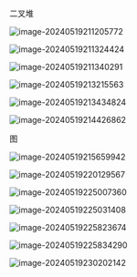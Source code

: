 二叉堆

![image-20240519211205772](C:\Users\user\AppData\Roaming\Typora\typora-user-images\image-20240519211227017.png)

![image-20240519211324424](C:\Users\user\AppData\Roaming\Typora\typora-user-images\image-20240519211324424.png)

![image-20240519211340291](C:\Users\user\AppData\Roaming\Typora\typora-user-images\image-20240519211340291.png)



![image-20240519213215563](C:\Users\user\AppData\Roaming\Typora\typora-user-images\image-20240519213215563.png)

![image-20240519213434824](C:\Users\user\AppData\Roaming\Typora\typora-user-images\image-20240519213434824.png)

![image-20240519214426862](C:\Users\user\AppData\Roaming\Typora\typora-user-images\image-20240519214426862.png)

图

![image-20240519215659942](C:\Users\user\AppData\Roaming\Typora\typora-user-images\image-20240519215659942.png)

![image-20240519220129567](C:\Users\user\AppData\Roaming\Typora\typora-user-images\image-20240519220129567.png)

![image-20240519225007360](C:\Users\user\AppData\Roaming\Typora\typora-user-images\image-20240519225007360.png)

![image-20240519225031408](C:\Users\user\AppData\Roaming\Typora\typora-user-images\image-20240519225031408.png)

![image-20240519225823674](C:\Users\user\AppData\Roaming\Typora\typora-user-images\image-20240519225823674.png)

![image-20240519225834290](C:\Users\user\AppData\Roaming\Typora\typora-user-images\image-20240519225834290.png)

![image-20240519230202142](C:\Users\user\AppData\Roaming\Typora\typora-user-images\image-20240519230202142.png)